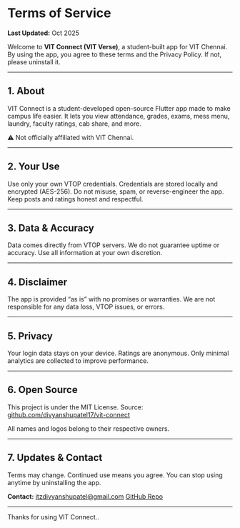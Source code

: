 # Terms of Service

**Last Updated:** Oct 2025

Welcome to **VIT Connect (VIT Verse)**, a student-built app for VIT Chennai.
By using the app, you agree to these terms and the Privacy Policy. If not, please uninstall it.

---

## 1. About

VIT Connect is a student-developed open-source Flutter app made to make campus life easier.
It lets you view attendance, grades, exams, mess menu, laundry, faculty ratings, cab share, and more.

⚠️ Not officially affiliated with VIT Chennai.

---

## 2. Your Use

Use only your own VTOP credentials.
Credentials are stored locally and encrypted (AES-256).
Do not misuse, spam, or reverse-engineer the app.
Keep posts and ratings honest and respectful.

---

## 3. Data & Accuracy

Data comes directly from VTOP servers.
We do not guarantee uptime or accuracy.
Use all information at your own discretion.

---

## 4. Disclaimer

The app is provided “as is” with no promises or warranties.
We are not responsible for any data loss, VTOP issues, or errors.

---

## 5. Privacy

Your login data stays on your device.
Ratings are anonymous.
Only minimal analytics are collected to improve performance.

---

## 6. Open Source

This project is under the MIT License.
Source: [github.com/divyanshupatel17/vit-connect](https://github.com/divyanshupatel17/vit-connect)

All names and logos belong to their respective owners.

---

## 7. Updates & Contact

Terms may change. Continued use means you agree.
You can stop using anytime by uninstalling the app.

**Contact:**
[itzdivyanshupatel@gmail.com](mailto:itzdivyanshupatel@gmail.com)
[GitHub Repo](https://github.com/divyanshupatel17/vit-connect)

---

Thanks for using VIT Connect..
